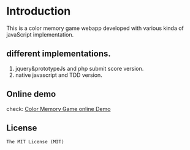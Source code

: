 # Introduction
This is a color memory game webapp developed with various kinda of javaScript implementation.

## different implementations.
1. jquery&prototypeJs and php submit score version.
2. native javascript and TDD version.

## Online demo
check: [Color Memory Game online Demo](http://williammer.github.io/colorMemGame)

## License
	The MIT License (MIT)
